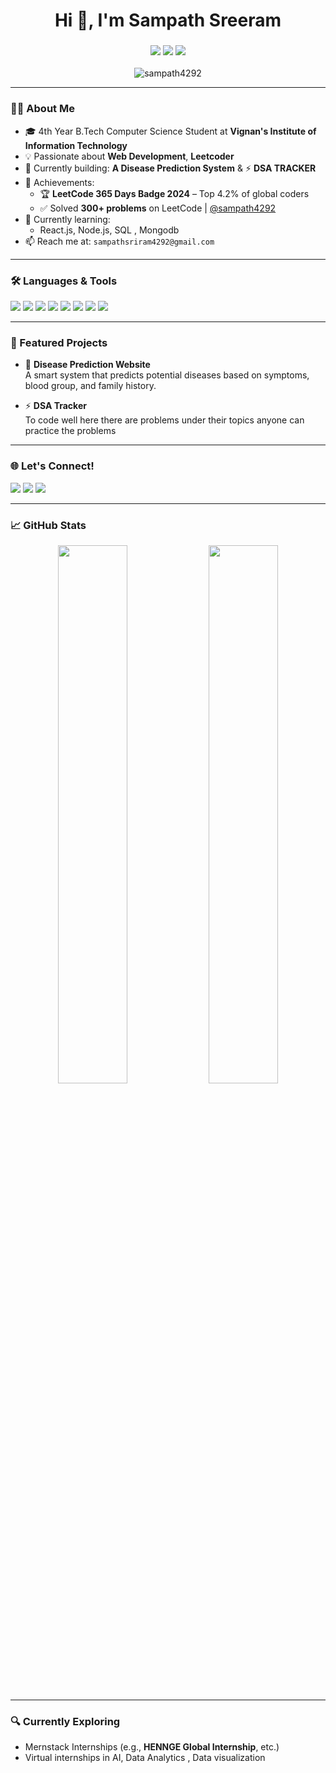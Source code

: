 <h1 align="center">Hi 👋, I'm Sampath Sreeram</h1>
<h3 align="center">
  <img src="https://img.shields.io/badge/B.Tech_CSE_Student-darkgreen?style=for-the-badge&logo=graduation-cap&logoColor=white" />
  <img src="https://img.shields.io/badge/MERN_Stack_Developer-darkgreen?style=for-the-badge&logo=node.js&logoColor=white" />
  <img src="https://img.shields.io/badge/LeetCoder-darkgreen?style=for-the-badge&logo=leetcode&logoColor=white" />
</h3>

<p align="center">
  <img src="https://komarev.com/ghpvc/?username=sampath4292&label=Profile%20views&color=0e75b6&style=flat" alt="sampath4292" />
</p>

---

### 👨‍🎓 About Me
- 🎓 4th Year B.Tech Computer Science Student at **Vignan's Institute of Information Technology**  
- 💡 Passionate about **Web Development**, **Leetcoder**
- 🔭 Currently building: **A Disease Prediction System** & ⚡ **DSA TRACKER**
- 🏅 Achievements:
  - 🏆 **LeetCode 365 Days Badge 2024** – Top 4.2% of global coders
  - ✅ Solved **300+ problems** on LeetCode | [@sampath4292](https://leetcode.com/sampath4292)
- 🌱 Currently learning:
  - React.js, Node.js, SQL , Mongodb
- 📫 Reach me at: `sampathsriram4292@gmail.com`

---

### 🛠️ Languages & Tools
<p align="left">
  <img src="https://img.shields.io/badge/C%2B%2B-00599C?style=flat&logo=c%2B%2B&logoColor=white" />
  <img src="https://img.shields.io/badge/JavaScript-F7DF1E?style=flat&logo=javascript&logoColor=black" />
  <img src="https://img.shields.io/badge/Python-3776AB?style=flat&logo=python&logoColor=white" />
  <img src="https://img.shields.io/badge/React-20232A?style=flat&logo=react&logoColor=61DAFB" />
  <img src="https://img.shields.io/badge/Node.js-339933?style=flat&logo=node.js&logoColor=white" />
  <img src="https://img.shields.io/badge/MySQL-00000F?style=flat&logo=mysql&logoColor=white" />
  <img src="https://img.shields.io/badge/HTML5-E34F26?style=flat&logo=html5&logoColor=white" />
  <img src="https://img.shields.io/badge/CSS3-1572B6?style=flat&logo=css3&logoColor=white" />
</p>

---

### 📌 Featured Projects
- 🔬 **Disease Prediction Website**  
  A smart system that predicts potential diseases based on symptoms, blood group, and family history.

- ⚡ **DSA Tracker**  
  To code well here there are problems under their topics anyone can practice the problems


---

### 🌐 Let's Connect!
<p align="left">
  <a href="mailto:sampathsriram4292@gmail.com"><img src="https://img.shields.io/badge/Gmail-D14836?style=flat&logo=gmail&logoColor=white" /></a>
  <a href="https://leetcode.com/sampath4292/"><img src="https://img.shields.io/badge/LeetCode-FFA116?style=flat&logo=leetcode&logoColor=black" /></a>
  <a href="https://www.linkedin.com/in/sampathsreeram/"><img src="https://img.shields.io/badge/LinkedIn-blue?style=flat&logo=linkedin&logoColor=white" /></a>
</p>

---

### 📈 GitHub Stats

<p align="center">
  <img src="https://github-readme-stats.vercel.app/api?username=sampath4292&show_icons=true&theme=radical" width="47%" />
  <img src="https://github-readme-streak-stats.herokuapp.com/?user=sampath4292&theme=radical" width="47%" />
</p>

---

### 🔍 Currently Exploring
- Mernstack Internships (e.g., **HENNGE Global Internship**, etc.)
- Virtual internships in AI,  Data Analytics , Data visualization

